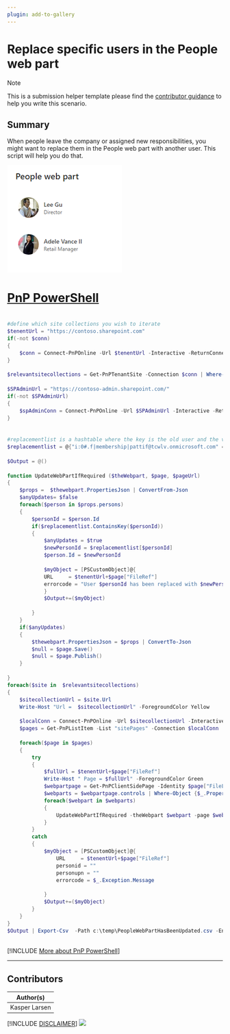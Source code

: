 ```yaml
---
plugin: add-to-gallery
---
```


# Replace specific users in the People web part

> [!Note]
> This is a submission helper template please find the [contributor guidance](/docfx/contribute.md) to help you write this scenario.

## Summary

When people leave the company or assigned new responsibilities, you might want to replace them in the People web part with another user. This script will help you do that.

![Example Screenshot](assets/example.png)


# [PnP PowerShell](#tab/pnpps)

```powershell

#define which site collections you wish to iterate
$tenentUrl = "https://contoso.sharepoint.com"
if(-not $conn)
{
    $conn = Connect-PnPOnline -Url $tenentUrl -Interactive -ReturnConnection
}

$relevantsitecollections = Get-PnPTenantSite -Connection $conn | Where-Object {$_.Url -eq "https://contoso.sharepoint.com/sites/HubsiteA"}

$SPAdminUrl = "https://contoso-admin.sharepoint.com/"
if(-not $SPAdminUrl)
{
    $spAdminConn = Connect-PnPOnline -Url $SPAdminUrl -Interactive -ReturnConnection
}


#replacementlist is a hashtable where the key is the old user and the value is the new user
$replacementlist = @{"i:0#.f|membership|pattif@tcwlv.onmicrosoft.com" = "i:0#.f|membership|adelev@tcwlv.onmicrosoft.com"}
    
$Output = @()

function UpdateWebPartIfRequired ($theWebpart, $page, $pageUrl)
{
    $props =  $thewebpart.PropertiesJson | ConvertFrom-Json
    $anyUpdates= $false
    foreach($person in $props.persons)
    {
        $personId = $person.Id
        if($replacementlist.ContainsKey($personId))
        {
            $anyUpdates = $true
            $newPersonId = $replacementlist[$personId]
            $person.Id = $newPersonId

            $myObject = [PSCustomObject]@{
            URL     = $tenentUrl+$page["FileRef"]
            errorcode = "User $personId has been replaced with $newPersonId"
            }        
            $Output+=($myObject)
            
        }
    }
    if($anyUpdates)
    {
        $thewebpart.PropertiesJson = $props | ConvertTo-Json
        $null = $page.Save()        
        $null = $page.Publish()
    }
    
}
foreach($site in  $relevantsitecollections)
{
    $sitecollectionUrl = $site.Url
    Write-Host "Url =  $sitecollectionUrl" -ForegroundColor Yellow
    
    $localConn = Connect-PnPOnline -Url $sitecollectionUrl -Interactive -ReturnConnection
    $pages = Get-PnPListItem -List "sitePages" -Connection $localConn

    foreach($page in $pages)
    {
        try 
        {
            $fullUrl = $tenentUrl+$page["FileRef"]
            Write-Host " Page = $fullUrl" -ForegroundColor Green
            $webpartpage = Get-PnPClientSidePage -Identity $page["FileLeafRef"] -ErrorAction Stop -Connection $localConn
            $webparts = $webpartpage.controls | Where-Object {$_.PropertiesJson -like "*persons*"}
            foreach($webpart in $webparts)
            {
                UpdateWebPartIfRequired -theWebpart $webpart -page $webpartpage -pageUrl $fullUrl
            }
        }
        catch 
        {
            $myObject = [PSCustomObject]@{
                URL     = $tenentUrl+$page["FileRef"]
                personid = ""
                personupn = ""
                errorcode = $_.Exception.Message

            }        
            $Output+=($myObject)
        }
    }
}
$Output | Export-Csv  -Path c:\temp\PeopleWebPartHasBeenUpdated.csv -Encoding utf8NoBOM -Force  -Delimiter "|"
  

```
[!INCLUDE [More about PnP PowerShell](../../docfx/includes/MORE-PNPPS.md)]
***


## Contributors

| Author(s) |
|-----------|
| Kasper Larsen |

[!INCLUDE [DISCLAIMER](../../docfx/includes/DISCLAIMER.md)]
<img src="https://m365-visitor-stats.azurewebsites.net/script-samples/scripts/spo-replace-people-in-people-web-part" aria-hidden="true" />
